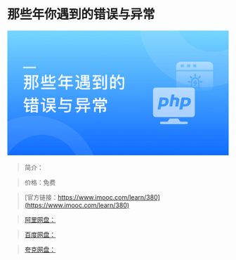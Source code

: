 # 那些年你遇到的错误与异常

![img](../../assets/5fe442e50001781605400304.jpg)

> 简介：

> 价格：免费

> [官方链接：https://www.imooc.com/learn/380](https://www.imooc.com/learn/380)

> [阿里网盘：]()

> [百度网盘：]()

> [夸克网盘：]()
